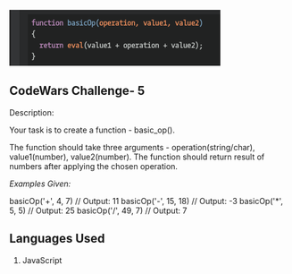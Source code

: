 ![.:Basic Mathematical Operations.:.](codeWars5.png)

## CodeWars Challenge- 5

Description:

Your task is to create a function - basic_op().

The function should take three arguments - operation(string/char), value1(number), value2(number). The function should return result of numbers after applying the chosen operation.

*Examples Given:*

basicOp('+', 4, 7)         // Output: 11
basicOp('-', 15, 18)       // Output: -3
basicOp('*', 5, 5)         // Output: 25
basicOp('/', 49, 7)        // Output: 7

## Languages Used

1. JavaScript
